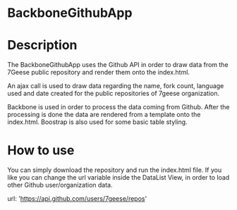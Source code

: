 BackboneGithubApp
=================

Description
===========
The BackboneGithubApp uses the Github API in order to draw data from the 7Geese public repository and render them onto the index.html.

An ajax call is used to draw data regarding the name, fork count, language used and date created for the public repositories of 7geese organization. 

Backbone is used in order to process the data coming from Github. After the processing is done the data are rendered from a template onto the index.html. Boostrap is also used for some basic table styling.

How to use
==========
You can simply download the repository and run the index.html file.
If you like you can change the url variable inside the DataList View, in order to load other Github user/organization data.

url: 'https://api.github.com/users/7geese/repos'

